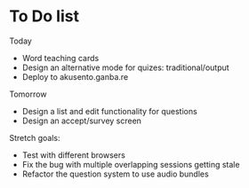 # To Do list

Today
- Word teaching cards
- Design an alternative mode for quizes: traditional/output
- Deploy to akusento.ganba.re

Tomorrow
- Design a list and edit functionality for questions
- Design an accept/survey screen

Stretch goals:
- Test with different browsers
- Fix the bug with multiple overlapping sessions getting stale
- Refactor the question system to use audio bundles
